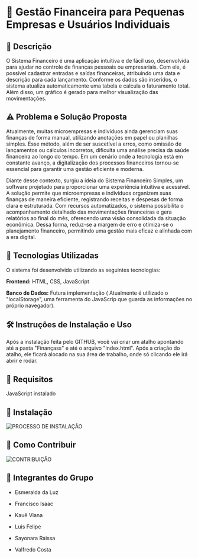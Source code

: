   <h1>📌 Gestão Financeira para Pequenas Empresas e Usuários Individuais </h1>
  
<h2> 📖 Descrição </h2>

O Sistema Financeiro é uma aplicação intuitiva e de fácil uso, desenvolvida para ajudar no controle de finanças pessoais ou empresariais. Com ele, é possível cadastrar entradas e saídas financeiras, atribuindo uma data e descrição para cada lançamento. Conforme os dados são inseridos, o sistema atualiza automaticamente uma tabela e calcula o faturamento total. Além disso, um gráfico é gerado para melhor visualização das movimentações.

<h2> ⚠️ Problema e Solução Proposta </h2>

Atualmente, muitas microempresas e indivíduos ainda gerenciam suas finanças de forma manual, utilizando anotações em papel ou planilhas simples. Esse método, além de ser suscetível a erros, como omissão de lançamentos ou cálculos incorretos, dificulta uma análise precisa da saúde financeira ao longo do tempo. Em um cenário onde a tecnologia está em constante avanço, a digitalização dos processos financeiros tornou-se essencial para garantir uma gestão eficiente e moderna.

Diante desse contexto, surgiu a ideia do Sistema Financeiro Simples, um software projetado para proporcionar uma experiência intuitiva e acessível. A solução permite que microempresas e indivíduos organizem suas finanças de maneira eficiente, registrando receitas e despesas de forma clara e estruturada. Com recursos automatizados, o sistema possibilita o acompanhamento detalhado das movimentações financeiras e gera relatórios ao final do mês, oferecendo uma visão consolidada da situação econômica. Dessa forma, reduz-se a margem de erro e otimiza-se o planejamento financeiro, permitindo uma gestão mais eficaz e alinhada com a era digital.

<h2> 🚀 Tecnologias Utilizadas </h2>

O sistema foi desenvolvido utilizando as seguintes tecnologias:

**Frontend:** HTML, CSS, JavaScript

**Banco de Dados:** Futura implementação ( Atualmente é utilizado o "localStorage", uma ferramenta do JavaScrip que guarda as informações no próprio navegador).

<h2>  🛠️ Instruções de Instalação e Uso </h2>

Após a instalação feita pelo GITHUB, você vai criar um atalho apontando até a pasta "Finançass" e até o arquivo "index.html". Após a criação do atalho, ele ficará alocado na sua área de trabalho, onde só clicando ele irá abrir e rodar.

<h2>  📌 Requisitos </h2>

JavaScript instalado


<h2> 🔧 Instalação </h2>

![PROCESSO DE INSTALAÇÃO](https://github.com/user-attachments/assets/570670c2-217a-42c3-888e-b536af01e8c6)


<h2> 🤝 Como Contribuir </h2>

![CONTRIBUIÇÃO](https://github.com/user-attachments/assets/6fb76fd7-42de-4345-920f-0e3568ea21f2)



<h2> 👥 Integrantes do Grupo </h2>

- Esmeralda da Luz

- Francisco Isaac

- Kauê Viana

- Luis Felipe

- Sayonara Raissa

- Valfredo Costa
